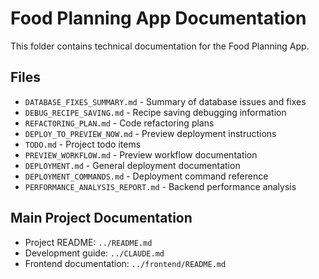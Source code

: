# Food Planning App Documentation

This folder contains technical documentation for the Food Planning App.

## Files

- `DATABASE_FIXES_SUMMARY.md` - Summary of database issues and fixes
- `DEBUG_RECIPE_SAVING.md` - Recipe saving debugging information
- `REFACTORING_PLAN.md` - Code refactoring plans
- `DEPLOY_TO_PREVIEW_NOW.md` - Preview deployment instructions
- `TODO.md` - Project todo items
- `PREVIEW_WORKFLOW.md` - Preview workflow documentation
- `DEPLOYMENT.md` - General deployment documentation
- `DEPLOYMENT_COMMANDS.md` - Deployment command reference
- `PERFORMANCE_ANALYSIS_REPORT.md` - Backend performance analysis

## Main Project Documentation

- Project README: `../README.md`
- Development guide: `../CLAUDE.md`
- Frontend documentation: `../frontend/README.md`